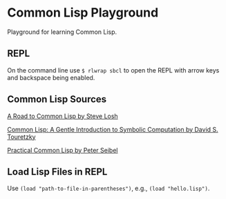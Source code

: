 # Common Lisp Playground
Playground for learning Common Lisp.

## REPL
On the command line use `$ rlwrap sbcl` to open the REPL with arrow keys and backspace being enabled.

## Common Lisp Sources
[A Road to Common Lisp by Steve Losh](https://stevelosh.com/blog/2018/08/a-road-to-common-lisp)

[Common Lisp: A Gentle Introduction to Symbolic Computation by David S. Touretzky](https://www.cs.cmu.edu/~dst/LispBook/)

[Practical Common Lisp by Peter Seibel](http://www.gigamonkeys.com/book/)

## Load Lisp Files in REPL
Use `(load "path-to-file-in-parentheses")`, e.g., `(load "hello.lisp")`.